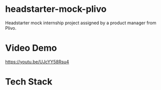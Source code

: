 # headstarter-mock-plivo
Headstarter mock internship project assigned by a product manager from Plivo.

# Video Demo

https://youtu.be/UJcYY58Rsu4

# Tech Stack

